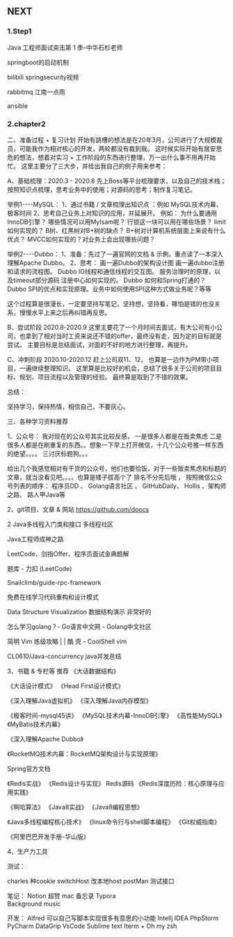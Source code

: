 ## NEXT

### 1.Step1

Java 工程师面试突击第 1 季-中华石杉老师

springboot的启动机制

bilibili  springsecurity视频

rabbitmq  江南一点雨

ansible

### 2.chapter2

二、准备过程 + 复习计划
开始有跳槽的想法是在20年3月，公司进行了大规模裁员，可能我作为相对核心的开发，两轮都没有裁到我。
这时候实际开始有居安思危的想法，想着对实习 + 工作阶段的东西进行整理，万一出什么事不用再开始忙。
这里主要分了三大步，并给出我自己的例子用来参考：

A、基础梳理：2020.3 - 2020.8
先上Boss等平台梳理要求，以及自己的技术栈；按照知识点梳理，思考业务中的使用；对源码的思考；制作复习笔记。

举例1----MySQL：
1、通过书籍 / 文章梳理出知识点 ：例如 MySQL技术内幕、极客时间
2、思考自己业务上对知识的应用，并延展开。
例如：
为什么要通用InnoDB引擎？
哪些情况可以用MyIsam呢？
行锁这一块可以用在哪些场景？
limit如何实现的？
B树、红黑树对B+树的缺点？
B+树对计算机系统层面上来说有什么优点？
MVCC如何实现的？对业务上会出现哪些问题？

举例2----Dubbo：
1、准备：先过了一遍官网的文档 & 示例。重点读了一本深入理解Apache Dubbo。
2、思考：
画一遍Dubbo的架构设计图
画一遍dubbo注册和请求的流程图。
Dubbo IO线程和通信线程的交互图。
服务治理时的原理，以及timeout部分源码
注册中心如何实现的。
Dubbo 如何和Spring打通的？
Dubbo SPI的优点和实现原理。业务中如何使用SPI这种方式做业务呢？等等

这个过程算是很漫长，一定要坚持写笔记，坚持想，坚持看，哪怕是错的也没关系，慢慢水平上来之后再纠错再反思。

B、尝试阶段 2020.8-2020.9
这里主要花了一个月时间去面试，有大公司有小公司，也拿到了相对当时工资来说还不错的offer，最终没有走，因为定的目标就是尝试。
主要目标是总结面试，对面的不好的地方进行整理，再提升。


C、冲刺阶段 2020.10-2020.12
赶上公司双11、12， 也算是一边作为PM带小项目，一遍继续整理知识。
这里算是比较好的机会，总结了很多关于公司的项目目标、规划、项目流程以及管理的经验。
最终算是取到了不错的效果。

总结：

坚持学习，保持热情，相信自己，不要灰心。





三、各种学习资料推荐

1、公众号：
我对现在的公众号其实比较反感，
一是很多人都是在贩卖焦虑
二是很多人都是在刷重复的东西。。想象一下早上打开微信，十几个公众号推一样东西的绝望。。。。
三讨厌标题狗。。。

给出几个我感觉相对有干货的公众号，他们也要恰饭，对于一些贩卖焦虑和标题的文章，就当没看见吧。。。。也算是矮子拔高个了
排名不分先后哦 ， 按照微信公众号列表的顺序：
程序员DD 、 Golang语言社区 、 GitHubDaily、 Hollis 、架构师之路、 路人甲Java等

2、git项目、文章 & 网站
https://github.com/doocs

2 Java多线程入门类和接口  多线程社区

Java工程师成神之路

LeetCode、剑指Offer、程序员面试金典题解 

题库 - 力扣 (LeetCode)

Snailclimb/guide-rpc-framework

免费在线学习代码重构和设计模式

Data Structure Visualization  数据结构演示 非常好的

怎么学习golang？- Go语言中文网 - Golang中文社区

简明 Vim 练级攻略 | | 酷 壳 - CoolShell  vim

CL0610/Java-concurrency  java并发总结

3、书籍 & 专栏等 推荐
《大话数据结构》

《大话设计模式》
《Head First设计模式》

《深入理解Java虚拟机》
《深入理解Java内存模型》

《极客时间-mysql45讲》
《MySQL技术内幕-InnoDB引擎》
《高性能MySQL》
《MyBatis技术内幕》

《深入理解Apache Dubbo》

《RocketMQ技术内幕：RocketMQ架构设计与实现原理》

Spring官方文档

《Redis实战》
《Redis设计与实现》
Redis源码
《Redis深度历险：核心原理与应用实践》

《啊哈算法》
《Java8实战》
《Java8编程思想》

《Java多线程编程核心技术》
《linux命令行与shell脚本编程》
《Git权威指南》

《阿里巴巴开发手册-华山版》

4、生产力工具

测试：

charles 种cookie 
switchHost 改本地host
postMan  测试接口

笔记：
Notion 超赞
mac 备忘录
Typora  
Background music

开发：
Alfred  可以自己写脚本实现很多有意思的小功能
Intellj IDEA
PhpStorm
PyCharm
DataGrip
VsCode
Sublime text
Iterm + Oh my zsh